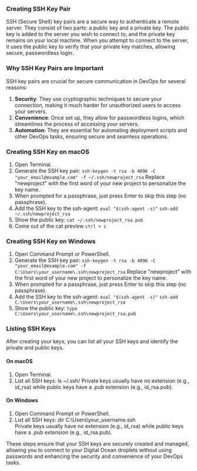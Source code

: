 ### Creating SSH Key Pair

SSH (Secure Shell) key pairs are a secure way to authenticate a remote server. They consist of two parts: a public key and a private key. The public key is added to the server you wish to connect to, and the private key remains on your local machine. When you attempt to connect to the server, it uses the public key to verify that your private key matches, allowing secure, passwordless login.

### Why SSH Key Pairs are Important

SSH key pairs are crucial for secure communication in DevOps for several reasons:
1. **Security**: They use cryptographic techniques to secure your connection, making it much harder for unauthorized users to access your servers.
2. **Convenience**: Once set up, they allow for passwordless logins, which streamlines the process of accessing your servers.
3. **Automation**: They are essential for automating deployment scripts and other DevOps tasks, ensuring secure and seamless operations.

### Creating SSH Key on macOS

1. Open Terminal.
2. Generate the SSH key pair:
   `ssh-keygen -t rsa -b 4096 -C "your_email@example.com" -f ~/.ssh/newproject_rsa`
   Replace "newproject" with the first word of your new project to personalize the key name.
3. When prompted for a passphrase, just press Enter to skip this step (no passphrase).
4. Add the SSH key to the ssh-agent:
   `eval "$(ssh-agent -s)"`
   `ssh-add ~/.ssh/newproject_rsa`
5. Show the public key:
   `cat ~/.ssh/newproject_rsa.pub`
6. Come out of the cat preview
   `ctrl + c`

### Creating SSH Key on Windows

1. Open Command Prompt or PowerShell.
2. Generate the SSH key pair:
   `ssh-keygen -t rsa -b 4096 -C "your_email@example.com" -f C:\Users\your_username\.ssh\newproject_rsa`
   Replace "newproject" with the first word of your new project to personalize the key name.
3. When prompted for a passphrase, just press Enter to skip this step (no passphrase).
4. Add the SSH key to the ssh-agent:
   `eval "$(ssh-agent -s)"`
   `ssh-add C:\Users\your_username\.ssh\newproject_rsa`
5. Show the public key:
   `type C:\Users\your_username\.ssh\newproject_rsa.pub`

### Listing SSH Keys

After creating your keys, you can list all your SSH keys and identify the private and public keys.

#### On macOS
1. Open Terminal.
2. List all SSH keys:
   ls ~/.ssh/
   Private keys usually have no extension (e.g., id_rsa) while public keys have a .pub extension (e.g., id_rsa.pub).

#### On Windows
1. Open Command Prompt or PowerShell.
2. List all SSH keys:
   dir C:\Users\your_username\.ssh\
   Private keys usually have no extension (e.g., id_rsa) while public keys have a .pub extension (e.g., id_rsa.pub).

These steps ensure that your SSH keys are securely created and managed, allowing you to connect to your Digital Ocean droplets without using passwords and enhancing the security and convenience of your DevOps tasks.